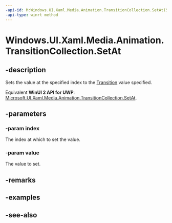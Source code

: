```yaml
---
-api-id: M:Windows.UI.Xaml.Media.Animation.TransitionCollection.SetAt(System.UInt32,Windows.UI.Xaml.Media.Animation.Transition)
-api-type: winrt method
---
```


<!-- Method syntax
public void SetAt(System.UInt32 index, Windows.UI.Xaml.Media.Animation.Transition value)
-->

# Windows.UI.Xaml.Media.Animation.TransitionCollection.SetAt

## -description
Sets the value at the specified index to the [Transition](transition.md) value specified.

Equivalent **WinUI 2 API for UWP**: [Microsoft.UI.Xaml.Media.Animation.TransitionCollection.SetAt](/windows/winui/api/microsoft.ui.xaml.media.animation.transitioncollection.setat).

## -parameters
### -param index
The index at which to set the value.

### -param value
The value to set.

## -remarks

## -examples

## -see-also
